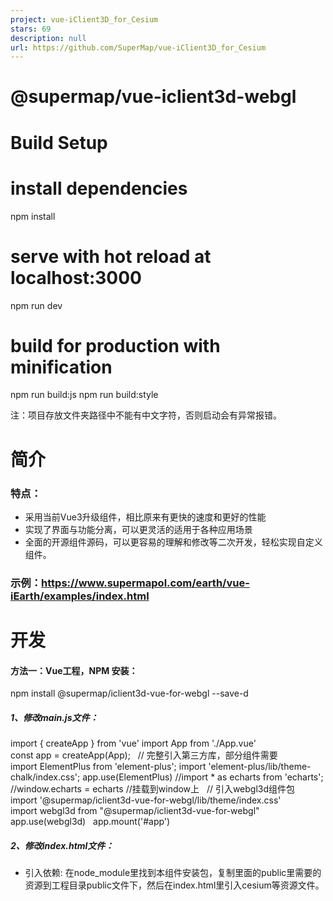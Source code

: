 ```yaml
---
project: vue-iClient3D_for_Cesium
stars: 69
description: null
url: https://github.com/SuperMap/vue-iClient3D_for_Cesium
---
```


@supermap/vue-iclient3d-webgl
=============================

Build Setup
===========

# install dependencies
npm install

# serve with hot reload at localhost:3000
npm run dev

# build for production with minification
npm run build:js
npm run build:style

注：项目存放文件夹路径中不能有中文字符，否则启动会有异常报错。

简介
==

### 特点：

-   采用当前Vue3升级组件，相比原来有更快的速度和更好的性能
-   实现了界面与功能分离，可以更灵活的适用于各种应用场景
-   全面的开源组件源码，可以更容易的理解和修改等二次开发，轻松实现自定义组件。

### 示例：https://www.supermapol.com/earth/vue-iEarth/examples/index.html

开发
==

#### 方法一：Vue工程，NPM 安装：

npm install @supermap/iclient3d-vue-for-webgl --save-d

##### 1、修改main.js文件：

import { createApp } from 'vue'
import App from './App.vue'
const app = createApp(App);
 
// 完整引入第三方库，部分组件需要
import ElementPlus from 'element-plus';
import 'element-plus/lib/theme-chalk/index.css';
app.use(ElementPlus)
//import \* as echarts from 'echarts';
//window.echarts = echarts //挂载到window上
 
// 引入webgl3d组件包
import '@supermap/iclient3d-vue-for-webgl/lib/theme/index.css'
import webgl3d from "@supermap/iclient3d-vue-for-webgl"
app.use(webgl3d)  
app.mount('#app')

##### 2、修改index.html文件：

-   引入依赖: 在node\_module里找到本组件安装包，复制里面的public里需要的资源到工程目录public文件下，然后在index.html里引入cesium等资源文件。

<!DOCTYPE html\>
<html lang="en"\>
<head\>
  <meta charset="UTF-8"\>
  <meta name="viewport" content="width=device-width, initial-scale=1.0"\>
  <link href="public/Cesium/Widgets/widgets.css" rel="stylesheet"\>
  <script src="public/Cesium/Cesium.js" ></script\>
  <title\>webgl3d</title\>
</head\>
<body\>
  <div id="app"\></div\>
  <script type="module" src="/src/main.js"\></script\>
  <script src="https://cdn.jsdelivr.net/npm/echarts@5.0.2/dist/echarts.min.js" async></script\>
  <script src="public/js/axios.min.js" ></script\>
</body\>
</html\>

##### 3、在App.vue里测试使用量算功能组件：

<template\>
  <sm3d-viewer scene-url="http://www.supermapol.com/realspace/services/3D-ZF\_normal/rest/realspace"\>
    <sm3d-measure></sm3d-measure\>
  </sm3d-viewer\>
</template\>
<script\>

#### 方法二：在 html中通过CDN引入,使用组件：

<!DOCTYPE html\>
<html lang="en"\>
<head\>
    <meta charset="UTF-8"\>
    <meta name="viewport" content="width=device-width, initial-scale=1.0"\>
    <meta http-equiv="Content-Security-Policy" content="upgrade-insecure-requests"\>
    <!\-- vue + element-plus--\>
    <script src="https://www.supermapol.com/earth/vue-iEarth/examples/public/js/vue.global.prod.js"\></script\>
    <link rel="stylesheet" href="https://www.supermapol.com/earth/vue-iEarth/examples/public/element-plus/index.css"\>
    <script src="https://www.supermapol.com/earth/vue-iEarth/examples/public/element-plus/index.full.js"\></script\>
    <!\-- cesium --\>
    <link href="https://www.supermapol.com/earth/vue-iEarth/examples/public/Cesium/Widgets/widgets.css"
        rel="stylesheet"\>
    <script src="https://www.supermapol.com/earth/vue-iEarth/examples/public/Cesium/Cesium.js"\></script\>
    <!\-- 组件包 --\>
    <link href="https://www.supermapol.com/earth/vue-iEarth/examples/dist/components.css" rel="stylesheet"\>
    <script src="https://www.supermapol.com/earth/vue-iEarth/examples/dist/components.js"\></script\>
    <title\>完整组件-CDN引入-demo</title\>
</head\>
<body\>
      <div id="app"\>
        <sm3d-viewer scene-url="http://www.supermapol.com/realspace/services/3D-ZF\_normal/rest/realspace"\>
            <sm3d-measure></sm3d-measure\>
        </sm3d-viewer\>
    </div\>
    <script\>
        const app = Vue.createApp({});
        app.use(webgl3d);  
        app.mount("#app");
    </script\>
</body\>
<!\-- 根据使用具体组件的需要引入其他第三方依赖 --\>
<!\-- <script src="https://cdn.jsdelivr.net/npm/echarts@5.0.2/dist/echarts.min.js" async></script\>
<script src="https://www.supermapol.com/earth/vue-iEarth/examples/public/js/axios.min.js" async></script\> --\>
</html\>
